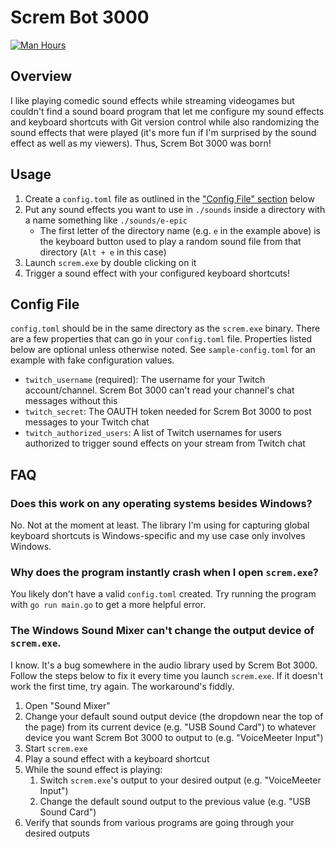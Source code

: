 # Screm Bot 3000

[![Man Hours](https://img.shields.io/endpoint?url=https%3A%2F%2Fmh.jessemillar.com%2Fhours%3Frepo%3Dhttps%3A%2F%2Fgithub.com%2Fjessemillar%2Fscrem.git)](https://jessemillar.com/r/man-hours)

## Overview

I like playing comedic sound effects while streaming videogames but couldn't find a sound board program that let me configure my sound effects and keyboard shortcuts with Git version control while also randomizing the sound effects that were played (it's more fun if I'm surprised by the sound effect as well as my viewers). Thus, Screm Bot 3000 was born!

## Usage

1. Create a `config.toml` file as outlined in the ["Config File" section](#config-file) below
1. Put any sound effects you want to use in `./sounds` inside a directory with a name something like `./sounds/e-epic`
	- The first letter of the directory name (e.g. `e` in the example above) is the keyboard button used to play a random sound file from that directory (`Alt + e` in this case)
1. Launch `screm.exe` by double clicking on it
1. Trigger a sound effect with your configured keyboard shortcuts!

## Config File

`config.toml` should be in the same directory as the `screm.exe` binary. There are a few properties that can go in your `config.toml` file. Properties listed below are optional unless otherwise noted. See `sample-config.toml` for an example with fake configuration values.

- `twitch_username` (required): The username for your Twitch account/channel. Screm Bot 3000 can't read your channel's chat messages without this
- `twitch_secret`: The OAUTH token needed for Screm Bot 3000 to post messages to your Twitch chat
- `twitch_authorized_users`: A list of Twitch usernames for users authorized to trigger sound effects on your stream from Twitch chat

## FAQ

### Does this work on any operating systems besides Windows?

No. Not at the moment at least. The library I'm using for capturing global keyboard shortcuts is Windows-specific and my use case only involves Windows.

### Why does the program instantly crash when I open `screm.exe`?

You likely don't have a valid `config.toml` created. Try running the program with `go run main.go` to get a more helpful error.

### The Windows Sound Mixer can't change the output device of `screm.exe`.

I know. It's a bug somewhere in the audio library used by Screm Bot 3000. Follow the steps below to fix it every time you launch `screm.exe`. If it doesn't work the first time, try again. The workaround's fiddly.

1. Open "Sound Mixer"
1. Change your default sound output device (the dropdown near the top of the page) from its current device (e.g. "USB Sound Card") to whatever device you want Screm Bot 3000 to output to (e.g. "VoiceMeeter Input")
1. Start `screm.exe`
1. Play a sound effect with a keyboard shortcut
1. While the sound effect is playing:
	1. Switch `screm.exe`'s output to your desired output (e.g. "VoiceMeeter Input")
	1. Change the default sound output to the previous value (e.g. "USB Sound Card")
1. Verify that sounds from various programs are going through your desired outputs
